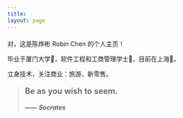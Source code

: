 ```yaml
---
title:
layout: page
---
```


<h1 class="main-color" style="font-size: 1em; font-weight: 400;">
对，这是陈烨彬 Robin Chen 的个人主页！
</h1>

毕业于厦门大学🏫，软件工程和工商管理学士🥇，目前在上海📍。

立身技术，关注商业：旅游、新零售。

<blockquote class="blockquote-center">
<p style="font-size: 1.3em; font-weight: 600;">Be as you wish to seem.</p>
<p style="font-style: italic;"><strong> —— Socrates</strong></p>
</blockquote>

